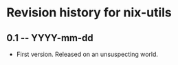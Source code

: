 # Revision history for nix-utils

## 0.1 -- YYYY-mm-dd

* First version. Released on an unsuspecting world.
